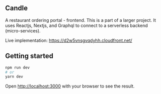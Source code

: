 ## Candle

A restaurant ordering portal - frontend. This is a part of a larger project. It uses Reactjs, Nextjs, and Graphql to connect to a serverless backend (micro-services).

Live implementation: https://d2w5vnsgvqdyhh.cloudfront.net/

## Getting started

```bash
npm run dev
# or
yarn dev
```

Open [http://localhost:3000](http://localhost:3000) with your browser to see the result.
